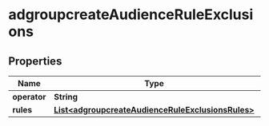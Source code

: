 # adgroupcreateAudienceRuleExclusions

## Properties
Name | Type | Description | Notes
------------ | ------------- | ------------- | -------------
**operator** | **String** |  |  [optional]
**rules** | [**List&lt;adgroupcreateAudienceRuleExclusionsRules&gt;**](adgroupcreateAudienceRuleExclusionsRules.md) |  |  [optional]
